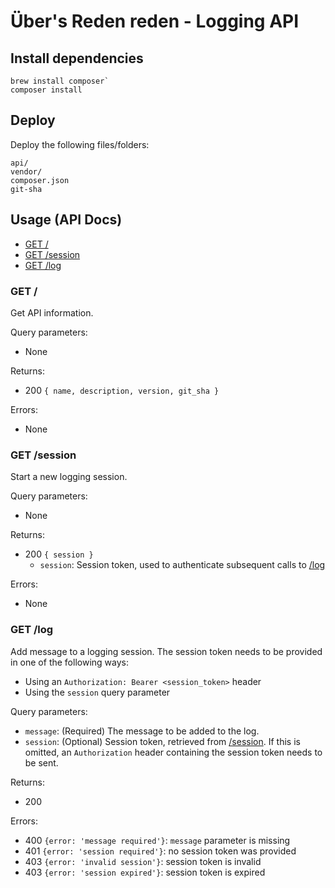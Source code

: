 # Über's Reden reden - Logging API

## Install dependencies
```
brew install composer`
composer install
```

## Deploy
Deploy the following files/folders:
```
api/
vendor/
composer.json
git-sha
```

## Usage (API Docs)
* [GET /](#get-)
* [GET /session](#get-session)
* [GET /log](#get-log)


### **GET /**
Get API information.

Query parameters:
* None

Returns:
* 200 `{ name, description, version, git_sha }`

Errors:
* None


### **GET /session**
Start a new logging session.

Query parameters:
* None

Returns:
* 200 `{ session }`
    * `session`: Session token, used to authenticate subsequent calls to [/log](#get-log)

Errors:
* None


### **GET /log**
Add message to a logging session. The session token needs to be provided in one of the following ways:
* Using an `Authorization: Bearer <session_token>` header
* Using the `session` query parameter

Query parameters:
* `message`: (Required) The message to be added to the log.
* `session`: (Optional) Session token, retrieved from [/session](#get-session). If this is omitted, an `Authorization` header containing the session token needs to be sent.

Returns:
* 200

Errors:
* 400 `{error: 'message required'}`: `message` parameter is missing
* 401 `{error: 'session required'}`: no session token was provided
* 403 `{error: 'invalid session'}`: session token is invalid 
* 403 `{error: 'session expired'}`: session token is expired
